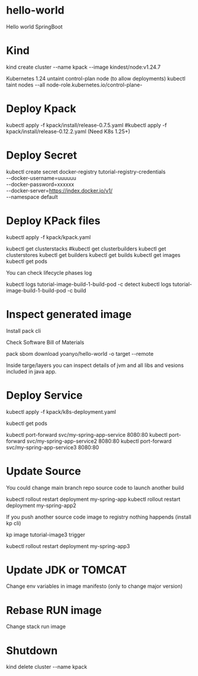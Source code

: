 # hello-world
Hello world SpringBoot

# Kind

kind create cluster --name kpack --image kindest/node:v1.24.7

Kubernetes 1.24 untaint control-plan node (to allow deployments)
kubectl taint nodes --all node-role.kubernetes.io/control-plane-

# Deploy Kpack

kubectl apply -f kpack/install/release-0.7.5.yaml
#kubectl apply -f kpack/install/release-0.12.2.yaml (Need K8s 1.25+)

# Deploy Secret

kubectl create secret docker-registry tutorial-registry-credentials \
    --docker-username=uuuuuu \
    --docker-password=xxxxxx \
    --docker-server=https://index.docker.io/v1/ \
    --namespace default

# Deploy KPack files

kubectl apply -f kpack/kpack.yaml

kubectl get clusterstacks
#kubectl get clusterbuilders
kubectl get clusterstores
kubectl get builders
kubectl get builds
kubectl get images
kubectl get pods

You can check lifecycle phases log

kubectl logs tutorial-image-build-1-build-pod -c detect
kubectl logs tutorial-image-build-1-build-pod -c build

# Inspect generated image

Install pack cli

Check Software Bill of Materials

pack sbom download yoanyo/hello-world -o target --remote

Inside targe/layers you can inspect details of jvm and all libs and vesions included in java app.

# Deploy Service

kubectl apply -f kpack/k8s-deployment.yaml

kubectl get pods

kubectl port-forward svc/my-spring-app-service 8080:80
kubectl port-forward svc/my-spring-app-service2 8080:80
kubectl port-forward svc/my-spring-app-service3 8080:80

# Update Source

You could change main branch repo source code to launch another build

kubectl rollout restart deployment my-spring-app
kubectl rollout restart deployment my-spring-app2

If you push another source code image to registry nothing happends (install kp cli)

kp image tutorial-image3 trigger

kubectl rollout restart deployment my-spring-app3

# Update JDK or TOMCAT

Change env variables in image manifesto (only to change major version)

# Rebase RUN image

Change stack run image

# Shutdown

kind delete cluster --name kpack
